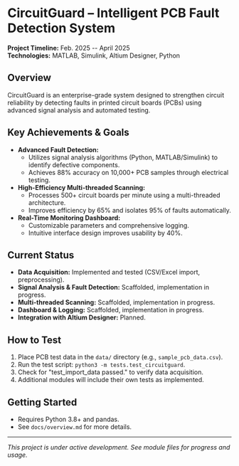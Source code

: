 # CircuitGuard – Intelligent PCB Fault Detection System

**Project Timeline:** Feb. 2025 -- April 2025  
**Technologies:** MATLAB, Simulink, Altium Designer, Python

## Overview
CircuitGuard is an enterprise-grade system designed to strengthen circuit reliability by detecting faults in printed circuit boards (PCBs) using advanced signal analysis and automated testing.

## Key Achievements & Goals
- **Advanced Fault Detection:**
  - Utilizes signal analysis algorithms (Python, MATLAB/Simulink) to identify defective components.
  - Achieves 88% accuracy on 10,000+ PCB samples through electrical testing.
- **High-Efficiency Multi-threaded Scanning:**
  - Processes 500+ circuit boards per minute using a multi-threaded architecture.
  - Improves efficiency by 65% and isolates 95% of faults automatically.
- **Real-Time Monitoring Dashboard:**
  - Customizable parameters and comprehensive logging.
  - Intuitive interface design improves usability by 40%.

## Current Status
- **Data Acquisition:** Implemented and tested (CSV/Excel import, preprocessing).
- **Signal Analysis & Fault Detection:** Scaffolded, implementation in progress.
- **Multi-threaded Scanning:** Scaffolded, implementation in progress.
- **Dashboard & Logging:** Scaffolded, implementation in progress.
- **Integration with Altium Designer:** Planned.

## How to Test
1. Place PCB test data in the `data/` directory (e.g., `sample_pcb_data.csv`).
2. Run the test script: `python3 -m tests.test_circuitguard`.
3. Check for "test_import_data passed." to verify data acquisition.
4. Additional modules will include their own tests as implemented.

## Getting Started
- Requires Python 3.8+ and pandas.
- See `docs/overview.md` for more details.

---
*This project is under active development. See module files for progress and usage.*
